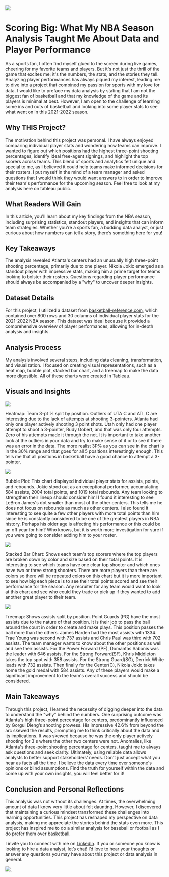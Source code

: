 <img src="NBA_project_visuals/NBA_titleimage.png?raw=true"/>

# Scoring Big: What My NBA Season Analysis Taught Me About Data and Player Performance

As a sports fan, I often find myself glued to the screen during live games, cheering for my favorite teams and players. But it's not just the thrill of the game that excites me; it's the numbers, the stats, and the stories they tell. Analyzing player performances has always piqued my interest, leading me to dive into a project that combined my passion for sports with my love for data. I would like to preface my data analysis by stating that I am not the biggest fan of basketball and that my knowledge of the game and its players is minimal at best. However, I am open to the challenge of learning some ins and outs of basketball and looking into some player stats to see what went on in this 2021-2022 season.

## Why THIS Project?

The motivation behind this project was personal. I have always enjoyed comparing individual player stats and wondering how teams can improve. I wanted to figure out which positions had the highest three-point shooting percentages, identify ideal free-agent signings, and highlight the top scorers across teams. This blend of sports and analytics felt unique and special to me, as I believed it could help teams make informed decisions for their rosters. I put myself in the mind of a team manager and asked questions that I would think they would want answers to in order to improve their team's performance for the upcoming season. Feel free to look at my analysis here on tableau public.

## What Readers Will Gain

In this article, you'll learn about my key findings from the NBA season, including surprising statistics, standout players, and insights that can inform team strategies. Whether you’re a sports fan, a budding data analyst, or just curious about how numbers can tell a story, there’s something here for you!

## Key Takeaways

The analysis revealed Atlanta's centers had an unusually high three-point shooting percentage, primarily due to one player.
Nikola Jokic emerged as a standout player with impressive stats, making him a prime target for teams looking to bolster their rosters.
Questions regarding player performance should always be accompanied by a "why" to uncover deeper insights.

## Dataset Details

For this project, I utilized a dataset from [basketball-reference.com](https://www.basketball-reference.com/leagues/NBA_2022_totals.html), which contained over 800 rows and 30 columns of individual player stats for the 2021-2022 NBA season. This dataset was ideal because it provided a comprehensive overview of player performances, allowing for in-depth analysis and insights.

## Analysis Process

My analysis involved several steps, including data cleaning, transformation, and visualization. I focused on creating visual representations, such as a heat map, bubble plot, stacked bar chart, and a treemap to make the data more digestible. All of these charts were created in Tableau.

## Visuals and Insights


<img src="NBA_project_visuals/heatmap_3p.png?raw=true"/>

Heatmap: Team 3-pt % split by position. Outliers of UTA C and ATL C are interesting due to the lack of attempts at shooting 3-pointers. Atlanta had only one player actively shooting 3 point shots. Utah only had one player attempt to shoot a 3-pointer, Rudy Gobert, and that was only four attempts. Zero of his attempts made it through the net. It is important to take another look at the outliers in your data and try to make sense of it or to see if there was an error in the data. The more realist 3P% as you can see in the chart is in the 30% range and that goes for all 5 positions interestingly enough. This tells me that all positions in basketball have a good chance to attempt a 3-pointer. 


<img src="NBA_project_visuals/bubble_chart.png?raw=true"/>

Bubble Plot: This chart displayed individual player stats for assists, points, and rebounds. Jokic stood out as an exceptional performer, accumulating 584 assists, 2004 total points, and 1019 total rebounds. Any team looking to strengthen their lineup should consider him! I found it interesting to see LeBron James's dot smaller than most of the other centers. This tells me he does not focus on rebounds as much as other centers. I also found it interesting to see quite a few other players with more total points than him since he is constantly considered to be one of the greatest players in NBA history. Perhaps his older age is affecting his performance or this could be an off year for him? Who knows, but it is worth more investigation for sure if you were going to consider adding him to your roster.


<img src="NBA_project_visuals/stacked_barchart.png?raw=true"/>

Stacked Bar Chart: Shows each team's top scorers where the top players are broken down by color and size based on their total points. It is interesting to see which teams have one clear top shooter and which ones have two or three strong shooters. There are more players than there are colors so there will be repeated colors on this chart but it is more important to see how big each piece is to see their total points scored and see their performance for the season. Any recruiter for any team would want to look at this chart and see who could they trade or pick up if they wanted to add another great player to their team.


<img src="NBA_project_visuals/treemap_assists.png?raw=true"/>

Treemap: Shows assists split by position. Point Guards (PG) have the most assists due to the nature of that position. It is their job to pass the ball around the court in order to create and make plays. This position passes the ball more than the others. James Harden had the most assists with 1334. Trae Young was second with 737 assists and Chris Paul was third with 702 assists. The team manager wants to know about the other positions as well and see their assists. For the Power Forward (PF), Domantas Sabonis was the leader with 646 assists. For the Strong Forward(SF), Khris Middleton takes the top spot with 358 assists. For the Strong Guard(SG), Derrick White leads with 732 assists. Then finally for the Center(C), Nikola Jokic takes home the gold medal with 584 assists. Any of these players would make a significant improvement to the team's overall success and should be considered.

## Main Takeaways

Through this project, I learned the necessity of digging deeper into the data to understand the "why" behind the numbers. One surprising outcome was Atlanta's high three-point percentage for centers, predominantly influenced by Gorgui Dieng’s shooting prowess. His impressive 42.6% from beyond the arc skewed the results, prompting me to think critically about the data and its implications. It was skewed because he was the only player actively shooting for 3's where the other two centers were not. Anomalies, like Atlanta's three-point shooting percentage for centers, taught me to always ask questions and seek clarity. Ultimately, using reliable data allows analysts to better support stakeholders’ needs. Don't just accept what you hear as facts all the time. I believe the data every time over someone's opinions or blind assumptions. Find the truth for yourself within the data and come up with your own insights, you will feel better for it!

## Conclusion and Personal Reflections

This analysis was not without its challenges. At times, the overwhelming amount of data I knew very little about felt daunting. However, I discovered that maintaining a curious mindset transformed these challenges into learning opportunities. This project has reshaped my perspective on data analysis, making me appreciate the stories behind the stats even more. This project has inspired me to do a similar analysis for baseball or football as I do prefer them over basketball. 

I invite you to connect with me on [LinkedIn](https://www.linkedin.com/in/smsilvey/). If you or someone you know is looking to hire a data analyst, let’s chat! I’d love to hear your thoughts or answer any questions you may have about this project or data analysis in general.

[<img src="images/Button.jpg?raw=true"/>](/index.md).

